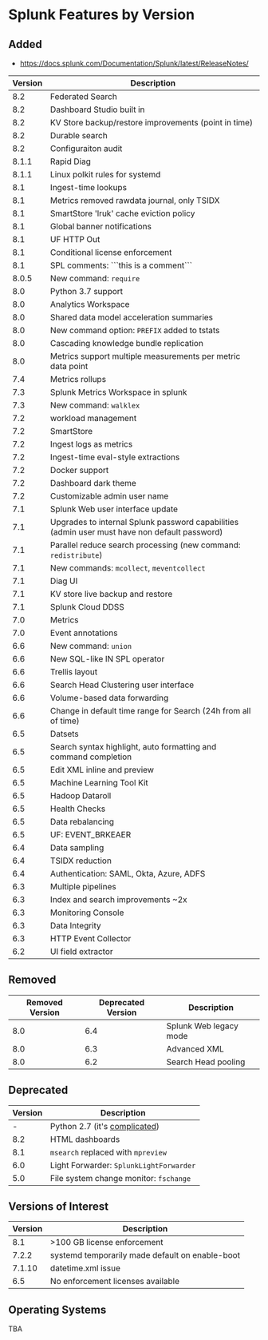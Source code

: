 # Splunk Features by Version

## Added

- https://docs.splunk.com/Documentation/Splunk/latest/ReleaseNotes/

| Version | Description |
| ------- | ----------- |
| 8.2 | Federated Search |
| 8.2 | Dashboard Studio built in |
| 8.2 | KV Store backup/restore improvements (point in time) |
| 8.2 | Durable search |
| 8.2 | Configuraiton audit |
| 8.1.1 | Rapid Diag |
| 8.1.1 | Linux polkit rules for systemd |
| 8.1 | Ingest-time lookups |
| 8.1 | Metrics removed rawdata journal, only TSIDX |
| 8.1 | SmartStore 'lruk' cache eviction policy |
| 8.1 | Global banner notifications |
| 8.1 | UF HTTP Out |
| 8.1 | Conditional license enforcement |
| 8.1 | SPL comments: \`\`\`this is a comment\`\`\` |
| 8.0.5 | New command: `require` |
| 8.0 | Python 3.7 support |
| 8.0 | Analytics Workspace |
| 8.0 | Shared data model acceleration summaries |
| 8.0 | New command option: `PREFIX` added to tstats |
| 8.0 | Cascading knowledge bundle replication |
| 8.0 | Metrics support multiple measurements per metric data point |
| 7.4 | Metrics rollups |
| 7.3 | Splunk Metrics Workspace in splunk |
| 7.3 | New command: `walklex` |
| 7.2 | workload management |
| 7.2 | SmartStore |
| 7.2 | Ingest logs as metrics |
| 7.2 | Ingest-time eval-style extractions |
| 7.2 | Docker support |
| 7.2 | Dashboard dark theme |
| 7.2 | Customizable admin user name |
| 7.1 | Splunk Web user interface update |
| 7.1 | Upgrades to internal Splunk password capabilities (admin user must have non default password) |
| 7.1 | Parallel reduce search processing (new command: `redistribute`) |
| 7.1 | New commands: `mcollect`, `meventcollect` |
| 7.1 | Diag UI |
| 7.1 | KV store live backup and restore |
| 7.1 | Splunk Cloud DDSS |
| 7.0 | Metrics |
| 7.0 | Event annotations |
| 6.6 | New command: `union` |
| 6.6 | New SQL-like IN SPL operator |
| 6.6 | Trellis layout |
| 6.6 | Search Head Clustering user interface |
| 6.6 | Volume-based data forwarding |
| 6.6 | Change in default time range for Search (24h from all of time) |
| 6.5 | Datsets |
| 6.5 | Search syntax highlight, auto formatting and command completion |
| 6.5 | Edit XML inline and preview |
| 6.5 | Machine Learning Tool Kit |
| 6.5 | Hadoop Dataroll |
| 6.5 | Health Checks |
| 6.5 | Data rebalancing |
| 6.5 | UF: EVENT_BRKEAER |
| 6.4 | Data sampling |
| 6.4 | TSIDX reduction |
| 6.4 | Authentication: SAML, Okta, Azure, ADFS |
| 6.3 | Multiple pipelines
| 6.3 | Index and search improvements ~2x |
| 6.3 | Monitoring Console |
| 6.3 | Data Integrity |
| 6.3 | HTTP Event Collector |
| 6.2 | UI field extractor |

## Removed

| Removed Version | Deprecated Version | Description |
| --------------- | ------------------ | ----------- |
| 8.0 | 6.4 | Splunk Web legacy mode |
| 8.0 | 6.3 | Advanced XML |
| 8.0 | 6.2 | Search Head pooling |

## Deprecated

| Version | Description |
| ------- | ----------- |
| -   | Python 2.7 (it's [complicated](https://docs.splunk.com/Documentation/Splunk/latest/Python3Migration)) |
| 8.2 | HTML dashboards |
| 8.1 | `msearch` replaced with `mpreview` |
| 6.0 | Light Forwarder: `SplunkLightForwarder` |
| 5.0 | File system change monitor: `fschange` |

## Versions of Interest

| Version | Description |
| ------- | ----------- |
| 8.1     | &gt;100 GB license enforcement |
| 7.2.2   | systemd temporarily made default on enable-boot |
| 7.1.10  | datetime.xml issue |
| 6.5     | No enforcement licenses available |

## Operating Systems

TBA
